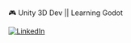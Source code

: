 🎮 Unity 3D Dev || Learning Godot



[![LinkedIn](https://img.shields.io/badge/LinkedIn-%230077B5.svg?logo=linkedin&logoColor=white)](https://linkedin.com/in/lipegabriell) 

